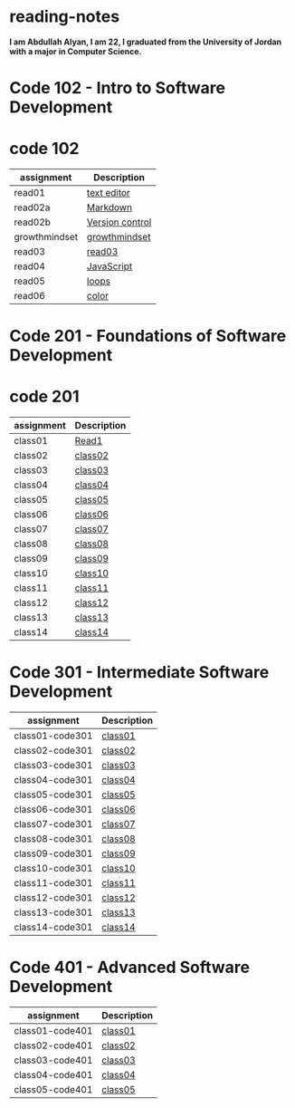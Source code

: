 # reading-notes
**I am Abdullah Alyan, I am 22, I graduated from the University of Jordan with a major in Computer Science.**

# Code 102 - Intro to Software Development

# code 102

| assignment    | Description                       |
| ------------- | --------------------------------- |
| read01        | [text editor](Read01.md)          |
| read02a       | [Markdown](Read02a.md)            |
|read02b        | [Version control](Read02b.md)     |
|growthmindset  | [growthmindset](growthmindset.md) |
|read03         | [read03](Read03.md)               |
|read04         | [JavaScript](Read04.md)           |
| read05        | [loops](Read05.md)                |
|read06         | [color](Read06.md)                | 

# Code 201 - Foundations of Software Development


# code 201 

| assignment    | Description                       |
| ------------- | --------------------------------- |
|class01        |[Read1](Read001.md)                |
|class02        |[class02](class02.md)              |
|class03        |[class03](class03.md)              |
|class04        |[class04](class04.md)              |
|class05        |[class05](clsss05.md)              |
|class06        |[class06](class06.md)              |
|class07        |[class07](class07.md)              |
|class08        |[class08](class08.md)              |
|class09        |[class09](class09.md)              |
|class10        |[class10](class10.md)              |
|class11        |[class11](class11.md)              |
|class12        |[class12](class12.md)              |
|class13        |[class13](class13.md)              |
|class14        |[class14](class14.md)              |

# Code 301 - Intermediate Software Development

| assignment      | Description                       |
| -------------   | --------------------------------- |
|class01-code301  |[class01](class01-code301.md)      |
|class02-code301  |[class02](class02-code301.md)      |
|class03-code301  |[class03](class03-code301.md)      |
|class04-code301  |[class04](class04-code301.md)      |
|class05-code301  |[class05](class05-code301.md)      |
|class06-code301  |[class06](class06-code301.md)      |
|class07-code301  |[class07](class07-code301.md)      |
|class08-code301  |[class08](class08-code301.md)      |
|class09-code301  |[class09](class09-code301.md)      |
|class10-code301  |[class10](class10-code301.md)      |
|class11-code301  |[class11](class11-code301.md)      |
|class12-code301  |[class12](class12-code301.md)      |
|class13-code301  |[class13](class13-code301.md)      |
|class14-code301  |[class14](class14-code301.md)      |

# Code 401 - Advanced Software Development

| assignment      | Description                       |
| -------------   | --------------------------------- |
|class01-code401  |[class01](class01-code401.md)      | 
|class02-code401  |[class02](class02-code401.md)      |         
|class03-code401  |[class03](class03-code401.md)      |     
|class04-code401  |[class04](class04-code401.md)      |    
|class05-code401  |[class05](class05-code401.md)      |                                    
